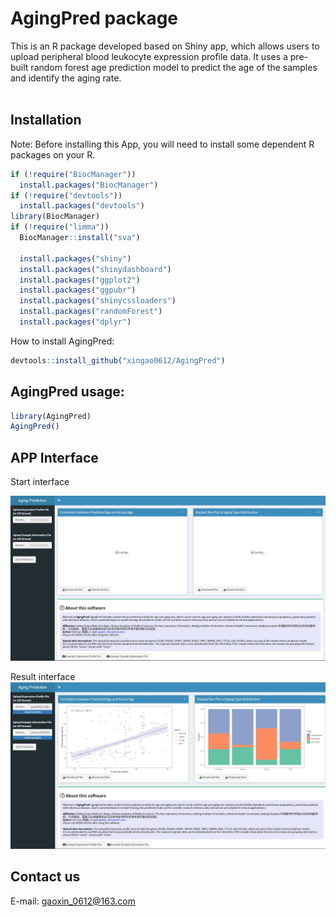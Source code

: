 # AgingPred package

This is an R package developed based on Shiny app, which allows users to upload peripheral blood leukocyte expression profile data. It uses a pre-built random forest age prediction model to predict the age of the samples and identify the aging rate.<br><br>

## Installation
Note: Before installing this App, you will need to install some dependent R packages on your R.
```R
if (!require("BiocManager"))
  install.packages("BiocManager")
if (!require("devtools"))
  install.packages("devtools")
library(BiocManager)
if (!require("limma"))
  BiocManager::install("sva")
  
  install.packages("shiny")
  install.packages("shinydashboard")
  install.packages("ggplot2")
  install.packages("ggpubr")
  install.packages("shinycssloaders")
  install.packages("randomForest")
  install.packages("dplyr")

```
How to install AgingPred:
```R
devtools::install_github("xingao0612/AgingPred")
```

## AgingPred usage:<br>
```R
library(AgingPred)
AgingPred()
```
## APP Interface

Start interface

![](https://github.com/xingao0612/AgingPred/blob/master/inst/www/interface.jpg)

Result interface
![](https://github.com/xingao0612/AgingPred/blob/master/inst/www/interface2.jpg)  

## Contact us
E-mail: gaoxin_0612@163.com


